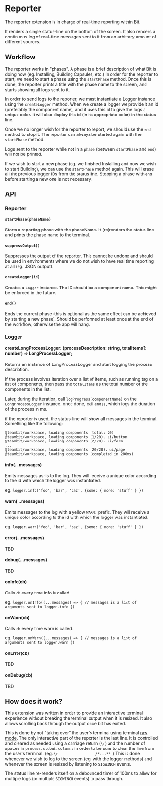 # Reporter
The reporter extension is in charge of real-time reporting within Bit.

It renders a single status-line on the bottom of the screen.
It also renders a continuous log of real-time messages sent to it from an arbitrary amount of different sources.

## Workflow
The reporter works in "phases". A phase is a brief description of what Bit is doing now (eg. Installing, Building Capsules, etc.)
In order for the reporter to start, we need to start a phase using the `startPhase` method. Once this is done, the reporter prints a title
with the phase name to the screen, and starts showing all logs sent to it.

In order to send logs to the reporter, we must instantiate a Logger instance using the `createLogger` method.
When we create a logger we provide it an id (preferably the component name), and it uses this id to give the logs a unique color.
It will also display this id (in its appropriate color) in the status line.

Once we no longer wish for the reporter to report, we should use the `end` method to stop it.
The reporter can always be started again with the `startPhase` method.

Logs sent to the reporter while not in a `phase` (between `startPhase` and `end`) will not be printed.

If we wish to start a new phase (eg. we finished Installing and now we wish to start Building), we can use the `startPhase` method again.
This will erase all the previous logger IDs from the status line. Stopping a phase with `end` before starting a new one is not necessary.

## API

### Reporter

#### `startPhase(phaseName)`
Starts a reporting phase with the phaseName. It (re)renders the status line and prints the phase name to the terminal.
#### `suppressOutput()`
Suppresses the output of the reporter. This cannot be undone and should be used in environments where we do not wish to have real time reporting at all (eg. JSON output).
#### `createLogger(id)`
Creates a `Logger` instance. The ID should be a component name. This might be enforced in the future.
#### `end()`
Ends the current phase (this is optional as the same effect can be achieved by starting a new phase). Should be performed at least once at the end of the workflow,
otherwise the app will hang.

### Logger

#### createLongProcessLogger: (processDescription: string, totalItems?: number) => LongProcessLogger;
Returns an instance of LongProcessLogger and start logging the process description.

If the process involves iteration over a list of items, such as running tag on a list of components, then pass the `totalItems` as the total number of the components in the list.

Later, during the iteration, call `logProgress(componentName)` on the `LongProcessLogger` instance.
once done, call `end()`, which logs the duration of the process in ms.

if the reporter is used, the status-line will show all messages in the terminal. Something like the following:
```
@teambit/workspace, loading components (total: 20)
@teambit/workspace, loading components (1/20). ui/button
@teambit/workspace, loading components (2/20). ui/form
...
@teambit/workspace, loading components (20/20). ui/page
@teambit/workspace, loading components (completed in 200ms)
```

#### info(...messages)
Emits messages as-is to the log. They will receive a unique color according to the id with which the logger was instantiated.

eg. `logger.info('foo', 'bar', 'baz', {some: { more: 'stuff' } })`
#### warn(...messages)
Emits messages to the log with a yellow `WARN:` prefix. They will receive a unique color according to the id with which the logger was instantiated.

eg. `logger.warn('foo', 'bar', 'baz', {some: { more: 'stuff' } })`
#### error(...messages)
TBD
#### debug(...messages)
TBD
#### onInfo(cb)
Calls `cb` every time info is called.

eg. `logger.onInfo((...messages) => {
  // messages is a list of arguments sent to logger.info
})`
#### onWarn(cb)
Calls `cb` every time warn is called.

eg. `logger.onWarn((...messages) => {
  // messages is a list of arguments sent to logger.warn
})`
#### onError(cb)
TBD
#### onDebug(cb)
TBD

## How does it work?
This extension was written in order to provide an interactive terminal experience without breaking the terminal output when it is resized.
It also allows scrolling back through the output once bit has exited.

This is done by not "taking over" the user's terminal using terminal [raw mode](https://en.wikipedia.org/wiki/Terminal_mode).
The only interactive part of the reporter is the last line. It is controlled and cleared as needed using a carriage return (`\r`) and the number of
spaces in `process.stdout.columns` in order to be sure to clear the line from the user's terminal. (eg. `\r                 /*...*/ `)
This is done whenever we wish to log to the screen (eg. with the logger methods) and whenever the screen is resized by listening to `SIGWINCH` events.

The status line re-renders itself on a debounced timer of 100ms to allow for multiple logs (or multiple `SIGWINCH` events) to pass through.
